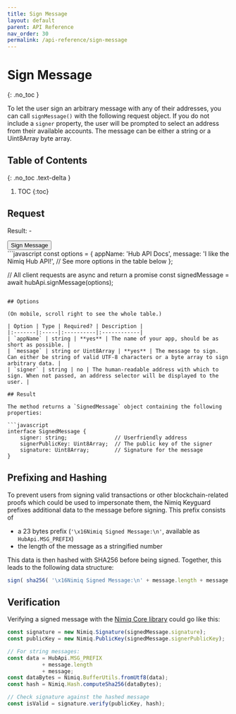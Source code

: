 ```yaml
---
title: Sign Message
layout: default
parent: API Reference
nav_order: 30
permalink: /api-reference/sign-message
---
```


# Sign Message
{: .no_toc }

To let the user sign an arbitrary message with any of their addresses, you can
call `signMessage()` with the following request object. If you do not include
a `signer` property, the user will be prompted to select an address from their
available accounts. The message can be either a string or a Uint8Array byte array.

## Table of Contents
{: .no_toc .text-delta }

1. TOC
{:toc}

## Request

<div class="code-example">
  <p>Result: <span id="output">-</span></p>
  <button id="sign-message-btn" class="btn btn-primary mb-1">Sign Message</button>

  <script
    src="https://cdn.jsdelivr.net/npm/@nimiq/hub-api@v1.2.3/dist/standalone/HubApi.standalone.umd.js"
    integrity="sha256-5X6zryCUAPOnfjLU8tEtJrLdcslA2UI27RsUWnLAxHs=" crossorigin="anonymous"></script>
  <script>
    const hubApi = new HubApi('https://hub.nimiq-testnet.com');

    document.getElementById('sign-message-btn').addEventListener('click', async function(event) {
      const output = document.getElementById('output');

      try {
        const result = await hubApi.signMessage({
          appName: 'Hub API Docs',
          message: 'I like the Nimiq Hub API!',
        });
        output.textContent = 'Message signed by ' + result.signer;
      } catch (error) {
        output.textContent = error.message;
      }
    });
  </script>
</div>
```javascript
const options = {
  appName: 'Hub API Docs',
  message: 'I like the Nimiq Hub API!',
  // See more options in the table below
};

// All client requests are async and return a promise
const signedMessage = await hubApi.signMessage(options);
```

## Options

(On mobile, scroll right to see the whole table.)

| Option | Type | Required? | Description |
|:-------|:-----|:----------|:------------|
| `appName` | string | **yes** | The name of your app, should be as short as possible. |
| `message` | string or Uint8Array | **yes** | The message to sign. Can either be string of valid UTF-8 characters or a byte array to sign arbitrary data. |
| `signer` | string | no | The human-readable address with which to sign. When not passed, an address selector will be displayed to the user. |

## Result

The method returns a `SignedMessage` object containing the following properties:

```javascript
interface SignedMessage {
    signer: string;               // Userfriendly address
    signerPublicKey: Uint8Array;  // The public key of the signer
    signature: Uint8Array;        // Signature for the message
}
```

## Prefixing and Hashing

To prevent users from signing valid transactions or other
blockchain-related proofs which could be used to impersonate them, the
Nimiq Keyguard prefixes additional data to the message before signing.
This prefix consists of

- a 23 bytes prefix (`'\x16Nimiq Signed Message:\n'`, available as `HubApi.MSG_PREFIX`)
- the length of the message as a stringified number

This data is then hashed with SHA256 before being signed. Together, this leads
to the following data structure:

```javascript
sign( sha256( '\x16Nimiq Signed Message:\n' + message.length + message ) );
```

## Verification

Verifying a signed message with the [Nimiq Core library](https://www.npmjs.com/package/@nimiq/core)
could go like this:

```javascript
const signature = new Nimiq.Signature(signedMessage.signature);
const publicKey = new Nimiq.PublicKey(signedMessage.signerPublicKey);

// For string messages:
const data = HubApi.MSG_PREFIX
           + message.length
           + message;
const dataBytes = Nimiq.BufferUtils.fromUtf8(data);
const hash = Nimiq.Hash.computeSha256(dataBytes);

// Check signature against the hashed message
const isValid = signature.verify(publicKey, hash);
```
